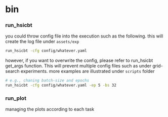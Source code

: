 # bin

### run_hsicbt
you could throw config file into the execution such as the following. this will create the log file under `assets/exp`
```sh
run_hsicbt -cfg config/whatever.yaml
```
however, if you want to overwrite the config, please refer to run_hsicbt get_args function. This will prevent multiple config files such as under grid-search experiments.
more examples are illustrated under `scripts` folder
```sh
# e.g., chaning batch-size and epochs
run_hsicbt -cfg config/whatever.yaml -ep 5 -bs 32
```

### run_plot
managing the plots according to each task